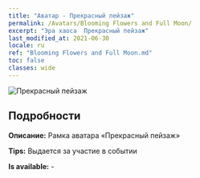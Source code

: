 ```yaml
---
title: "Аватар - Прекрасный пейзаж"
permalink: /Avatars/Blooming Flowers and Full Moon/
excerpt: "Эра хаоса  Прекрасный пейзаж"
last_modified_at: 2021-06-30
locale: ru
ref: "Blooming Flowers and Full Moon.md"
toc: false
classes: wide
---
```

 ![Прекрасный пейзаж](/images/a/avatarFrame_32.png)

## Подробности

 **Описание:** Рамка аватара «Прекрасный пейзаж» 

 **Tips:** Выдается за участие в событии 

 **Is available:**  - 

